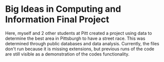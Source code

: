 # Big Ideas in Computing and Information Final Project
Here, myself and 2 other students at Pitt created a project using data to determine the best area in Pittsburgh to have a street race. This was determined through public databases and data analysis.
Currently, the files don't run because it is missing extensions, but previous runs of the code are still visible as a demonstration of the codes functionality.
